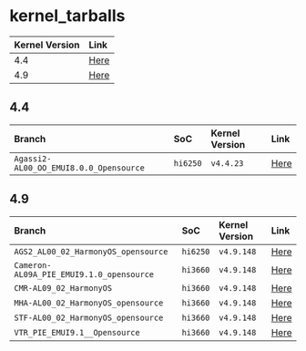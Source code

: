 # kernel_tarballs

| Kernel Version          | Link                              |
| :---------------------- | :-------------------------------- |
| 4.4                     | [Here](#44)                       |
| 4.9                     | [Here](#49)                       |

## 4.4

| Branch                                 | SoC                               | Kernel Version                    | Link                              |
| :------------------------------------  | :-------------------------------- | :-------------------------------- | :-------------------------------- |
| `Agassi2-AL00_OO_EMUI8.0.0_Opensource` | `hi6250`                          | `v4.4.23`                         | [Here](https://github.com/hisi-oss/kernel_tarballs/tree/Agassi2-AL00_OO_EMUI8.0.0_Opensource) |

## 4.9

| Branch                                  | SoC                               | Kernel Version                    | Link                              |
| :-------------------------------------- | :-------------------------------- | :-------------------------------- | :-------------------------------- |
| `AGS2_AL00_02_HarmonyOS_opensource`     | `hi6250`                          | `v4.9.148`                        | [Here](https://github.com/hisi-oss/kernel_tarballs/tree/AGS2_AL00_02_HarmonyOS_opensource) |
| `Cameron-AL09A_PIE_EMUI9.1.0_opensource`| `hi3660`                          | `v4.9.148`                        | [Here](https://github.com/hisi-oss/kernel_tarballs/tree/Cameron-AL09A_PIE_EMUI9.1.0_opensource) |
| `CMR-AL09_02_HarmonyOS`                 | `hi3660`                          | `v4.9.148`                        | [Here](https://github.com/hisi-oss/kernel_tarballs/tree/CMR-AL09_02_HarmonyOS) |
| `MHA-AL00_02_HarmonyOS_opensource`      | `hi3660`                          | `v4.9.148`                        | [Here](https://github.com/hisi-oss/kernel_tarballs/tree/MHA-AL00_02_HarmonyOS_opensource) |
| `STF-AL00_02_HarmonyOS_opensource`      | `hi3660`                          | `v4.9.148`                        | [Here](https://github.com/hisi-oss/kernel_tarballs/tree/STF-AL00_02_HarmonyOS_opensource) |
| `VTR_PIE_EMUI9.1__Opensource`           | `hi3660`                          | `v4.9.148`                        | [Here](https://github.com/hisi-oss/kernel_tarballs/tree/VTR_PIE_EMUI9.1__Opensource) |
